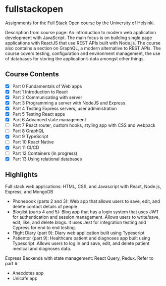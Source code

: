 # fullstackopen
Assignments for the Full Stack Open course by the University of Helsinki.

Description from course page: An introduction to modern web application development with JavaScript. The main focus is on building single page applications with ReactJS that use REST APIs built with Node.js. The course also contains a section on GraphQL, a modern alternative to REST APIs. The course covers testing, configuration and environment management, the use of databases for storing the application’s data amongst other things.

## Course Contents
- [x] Part 0 Fundamentals of Web apps
- [x] Part 1 Introduction to React
- [x] Part 2 Communicating with server
- [x] Part 3 Programming a server with NodeJS and Express
- [x] Part 4 Testing Express servers, user administration
- [x] Part 5 Testing React apps
- [x] Part 6 Advanced state management
- [ ] Part 7 React router, custom hooks, styling app with CSS and webpack
- [ ] Part 8 GraphQL
- [x] Part 9 TypeScript
- [ ] Part 10 React Native
- [x] Part 11 CI/CD
- [ ] Part 12 Containers (in progress)
- [x] Part 13 Using relational databases

## Highlights
Full stack web applications:
HTML, CSS, and Javascript with React, Node.js, Express, and MongoDB
* Phonebook (parts 2 and 3): Web app that allows users to save, edit, and delete contact details of people 
* Bloglist (parts 4 and 5): Blog app that has a login system that uses JWT for authentication and session management. Allows users to write/save, edit, like, and delete blogs. It uses Jest for integration testing and Cypress for end to end testing.
* Flight Diary (part 9): Diary web application built using Typescript
* Patientor (part 9): Healthcare patient and diagnoses app built using Typescript. Allows users to log in and save, edit, and delete patient medical and diagnoses data.

Express Backends with state management:
React Query, Redux.
Refer to part 6
* Anecdotes app
* Unicafe app

